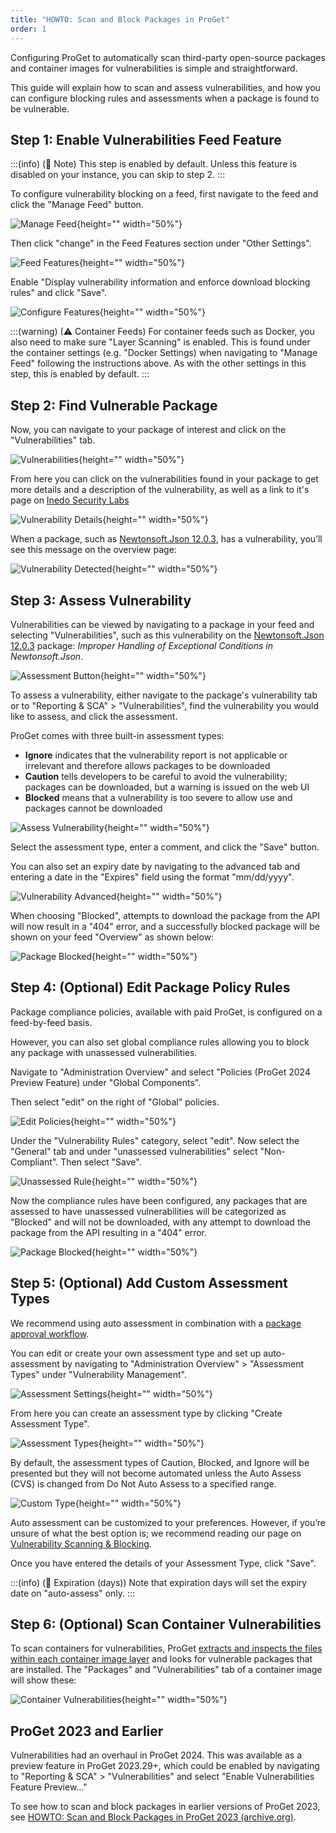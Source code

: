 ```yaml
---
title: "HOWTO: Scan and Block Packages in ProGet"
order: 1
---
```


Configuring ProGet to automatically scan third-party open-source packages and container images for vulnerabilities is simple and straightforward.

This guide will explain how to scan and assess vulnerabilities, and how you can configure blocking rules and assessments when a package is found to be vulnerable.


## Step 1: Enable Vulnerabilities Feed Feature

:::(info) (📄 Note)
This step is enabled by default. Unless this feature is disabled on your instance, you can skip to step 2.
:::

To configure vulnerability blocking on a feed, first navigate to the feed and click the "Manage Feed" button.

![Manage Feed](/resources/docs/proget-feeds-managefeed.png){height="" width="50%"}

Then click "change" in the Feed Features section under "Other Settings".

![Feed Features](/resources/docs/proget-feeds-managefeed-changefeatures.png){height="" width="50%"}

Enable "Display vulnerability information and enforce download blocking rules" and click "Save".

![Configure Features](/resources/docs/proget-feeds-managefeed-configurefeatures.png){height="" width="50%"}

:::(warning) (⚠ Container Feeds)
For container feeds such as Docker, you also need to make sure "Layer Scanning" is enabled. This is found under the container settings (e.g. "Docker Settings) when navigating to "Manage Feed" following the instructions above. As with the other settings in this step, this is enabled by default.
:::

## Step 2: Find Vulnerable Package

Now, you can navigate to your package of interest and click on the "Vulnerabilities" tab.

![Vulnerabilities](/resources/docs/proget-vulnerabilities-newtonsoft.png){height="" width="50%"}

From here you can click on the vulnerabilities found in your package to get more details and a description of the vulnerability, as well as a link to it's page on [Inedo Security Labs](https://security.inedo.com)

![Vulnerability Details](/resources/docs/proget-vulnerabilities-details.png){height="" width="50%"}

When a package, such as [Newtonsoft.Json 12.0.3](https://www.nuget.org/packages/newtonsoft.json/12.0.3), has a vulnerability, you’ll see this message on the overview page:

![Vulnerability Detected](/resources/docs/proget-vulnerabilities-detected.png){height="" width="50%"}

## Step 3: Assess Vulnerability

Vulnerabilities can be viewed by navigating to a package in your feed and selecting "Vulnerabilities", such as this vulnerability on the [Newtonsoft.Json 12.0.3](https://www.nuget.org/packages/newtonsoft.json/12.0.3) package: *Improper Handling of Exceptional Conditions in Newtonsoft.Json*.

![Assessment Button](/resources/docs/proget-vulnerabilities-assessbutton.png){height="" width="50%"}

To assess a vulnerability, either navigate to the package's vulnerability tab or to "Reporting & SCA" > "Vulnerabilities", find the vulnerability you would like to assess, and click the assessment.

ProGet comes with three built-in assessment types:

* **Ignore** indicates that the vulnerability report is not applicable or irrelevant and therefore allows packages to be downloaded
* **Caution** tells developers to be careful to avoid the vulnerability; packages can be downloaded, but a warning is issued on the web UI
* **Blocked** means that a vulnerability is too severe to allow use and packages cannot be downloaded

![Assess Vulnerability](/resources/docs/proget-vulnerabilities-configureassessment.png){height="" width="50%"}

Select the assessment type, enter a comment, and click the "Save" button.

You can also set an expiry date by navigating to the advanced tab and entering a date in the "Expires" field using the format "mm/dd/yyyy".

![Vulnerability Advanced](/resources/docs/proget-vulnerabilities-advanced.png){height="" width="50%"}

When choosing "Blocked", attempts to download the package from the API will now result in a "404" error, and a successfully blocked package will be shown on your feed "Overview" as shown below:

![Package Blocked](/resources/docs/proget-vulnerabilities-blocked.png){height="" width="50%"}

## Step 4: (Optional) Edit Package Policy Rules

Package compliance policies, available with paid ProGet, is configured on a feed-by-feed basis.

However, you can also set global compliance rules allowing you to block any package with unassessed vulnerabilities.

Navigate to "Administration Overview" and select "Policies (ProGet 2024 Preview Feature) under "Global Components".

Then select "edit" on the right of "Global" policies.

![Edit Policies](/resources/docs/proget-policies-edit.png){height="" width="50%"}

Under the "Vulnerability Rules" category, select "edit". Now select the "General" tab and under "unassessed vulnerabilities" select "Non-Compliant". Then select "Save".

![Unassessed Rule](/resources/docs/proget-policies-noncompliant.png){height="" width="50%"}

Now the compliance rules have been configured, any packages that are assessed to have unassessed vulnerabilities will be categorized as "Blocked" and will not be downloaded, with any attempt to download the package from the API resulting in a "404" error.

![Package Blocked](/resources/docs/proget-vulnerabilities-blocked.png){height="" width="50%"}

## Step 5: (Optional) Add Custom Assessment Types

We recommend using auto assessment in combination with a [package approval workflow](https://blog.inedo.com/nuget/package-approval-workflow).

You can edit or create your own assessment type and set up auto-assessment by navigating to "Administration Overview" > "Assessment Types" under "Vulnerability Management".

![Assessment Settings](/resources/docs/proget-vulnerabilities-assessmentsettings.png){height="" width="50%"}

From here you can create an assessment type by clicking "Create Assessment Type".

![Assessment Types](/resources/docs/proget-vulnerabilities-manageassessment.png){height="" width="50%"}

By default, the assessment types of Caution, Blocked, and Ignore will be presented but they will not become automated unless the Auto Assess (CVS) is changed from Do Not Auto Assess to a specified range.

![Custom Type](/resources/docs/proget-vulnerabilities-customassessment.png){height="" width="50%"}

Auto assessment can be customized to your preferences. However, if you’re unsure of what the best option is; we recommend reading our page on [Vulnerability Scanning & Blocking](/docs/proget/sca/vulnerabilities#assessing-vulnerabilities).

Once you have entered the details of your Assessment Type, click "Save".

:::(info) (📄 Expiration (days))
Note that expiration days will set the expiry date on "auto-assess" only.
:::

## Step 6: (Optional) Scan Container Vulnerabilities
To scan containers for vulnerabilities, ProGet [extracts and inspects the files within each container image layer](/docs/proget/docker/private-registries) and looks for vulnerable packages that are installed. The "Packages" and "Vulnerabilities" tab of a container image will show these:

![Container Vulnerabilities](/resources/docs/proget-vulnerabilities-container.png){height="" width="50%"}

## ProGet 2023 and Earlier
Vulnerabilities had an overhaul in ProGet 2024. This was available as a preview feature in ProGet 2023.29+, which could be enabled by navigating to "Reporting & SCA" > "Vulnerabilities" and select "Enable Vulnerabilities Feature Preview..."

To see how to scan and block packages in earlier versions of ProGet 2023, see  [HOWTO: Scan and Block Packages in ProGet 2023 (archive.org)](https://web.archive.org/web/20231210004603/https://docs.inedo.com/docs/proget-sca-vulnerabilities-howto).

